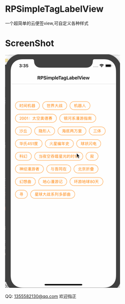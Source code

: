 # RPSimpleTagLabelView

一个超简单的云便签view,可自定义各种样式

# ScreenShot
![image](https://github.com/RollingPin/RPSimpleTagLabelView/blob/master/RPSimpleTagLabelView/RPSimpleTagLabelView/gif_show.gif)


QQ: 1355582130@qq.com 欢迎指正
